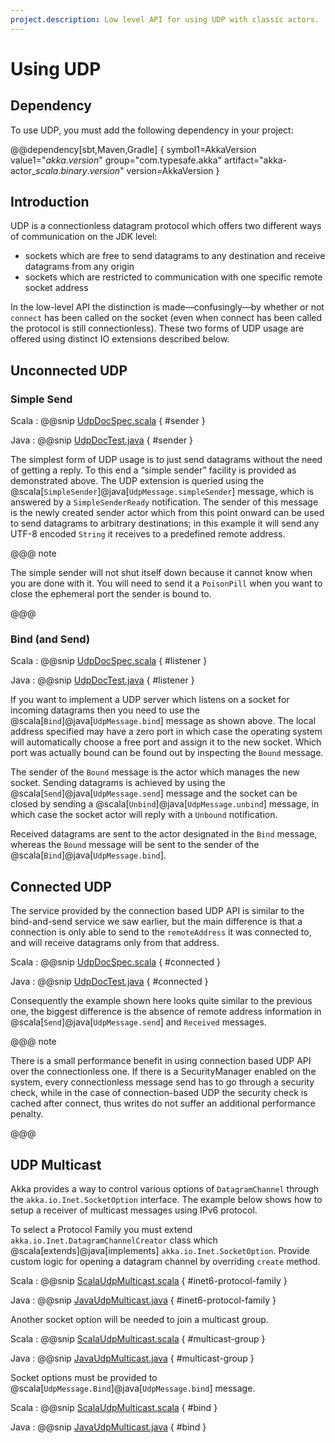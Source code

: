 ```yaml
---
project.description: Low level API for using UDP with classic actors.
---
```

# Using UDP

## Dependency

To use UDP, you must add the following dependency in your project:

@@dependency[sbt,Maven,Gradle] {
  symbol1=AkkaVersion
  value1="$akka.version$"
  group="com.typesafe.akka"
  artifact="akka-actor_$scala.binary.version$"
  version=AkkaVersion
}

## Introduction

UDP is a connectionless datagram protocol which offers two different ways of
communication on the JDK level:

 * sockets which are free to send datagrams to any destination and receive
datagrams from any origin
 * sockets which are restricted to communication with one specific remote
socket address

In the low-level API the distinction is made—confusingly—by whether or not
`connect` has been called on the socket (even when connect has been
called the protocol is still connectionless). These two forms of UDP usage are
offered using distinct IO extensions described below.

## Unconnected UDP

### Simple Send

Scala
:  @@snip [UdpDocSpec.scala](/akka-docs/src/test/scala/docs/io/UdpDocSpec.scala) { #sender }

Java
:  @@snip [UdpDocTest.java](/akka-docs/src/test/java/jdocs/io/UdpDocTest.java) { #sender }

The simplest form of UDP usage is to just send datagrams without the need of
getting a reply. To this end a “simple sender” facility is provided as
demonstrated above. The UDP extension is queried using the
@scala[`SimpleSender`]@java[`UdpMessage.simpleSender`] message, which is answered by a `SimpleSenderReady`
notification. The sender of this message is the newly created sender actor
which from this point onward can be used to send datagrams to arbitrary
destinations; in this example it will send any UTF-8 encoded
`String` it receives to a predefined remote address.

@@@ note

The simple sender will not shut itself down because it cannot know when you
are done with it. You will need to send it a `PoisonPill` when you
want to close the ephemeral port the sender is bound to.

@@@

### Bind (and Send)

Scala
:  @@snip [UdpDocSpec.scala](/akka-docs/src/test/scala/docs/io/UdpDocSpec.scala) { #listener }

Java
:  @@snip [UdpDocTest.java](/akka-docs/src/test/java/jdocs/io/UdpDocTest.java) { #listener }

If you want to implement a UDP server which listens on a socket for incoming
datagrams then you need to use the @scala[`Bind`]@java[`UdpMessage.bind`] message as shown above. The
local address specified may have a zero port in which case the operating system
will automatically choose a free port and assign it to the new socket. Which
port was actually bound can be found out by inspecting the `Bound`
message.

The sender of the `Bound` message is the actor which manages the new
socket. Sending datagrams is achieved by using the @scala[`Send`]@java[`UdpMessage.send`] message
and the socket can be closed by sending a @scala[`Unbind`]@java[`UdpMessage.unbind`] message, in which
case the socket actor will reply with a `Unbound` notification.

Received datagrams are sent to the actor designated in the `Bind`
message, whereas the `Bound` message will be sent to the sender of the
@scala[`Bind`]@java[`UdpMessage.bind`].

## Connected UDP

The service provided by the connection based UDP API is similar to the
bind-and-send service we saw earlier, but the main difference is that a
connection is only able to send to the `remoteAddress` it was connected to,
and will receive datagrams only from that address.

Scala
:  @@snip [UdpDocSpec.scala](/akka-docs/src/test/scala/docs/io/UdpDocSpec.scala) { #connected }

Java
:  @@snip [UdpDocTest.java](/akka-docs/src/test/java/jdocs/io/UdpDocTest.java) { #connected }

Consequently the example shown here looks quite similar to the previous one,
the biggest difference is the absence of remote address information in
@scala[`Send`]@java[`UdpMessage.send`] and `Received` messages.

@@@ note

There is a small performance benefit in using connection based UDP API over
the connectionless one.  If there is a SecurityManager enabled on the system,
every connectionless message send has to go through a security check, while
in the case of connection-based UDP the security check is cached after
connect, thus writes do not suffer an additional performance penalty.

@@@

## UDP Multicast

Akka provides a way to control various options of `DatagramChannel` through the
`akka.io.Inet.SocketOption` interface. The example below shows
how to setup a receiver of multicast messages using IPv6 protocol.

To select a Protocol Family you must extend `akka.io.Inet.DatagramChannelCreator`
class which @scala[extends]@java[implements] `akka.io.Inet.SocketOption`. Provide custom logic
for opening a datagram channel by overriding `create` method.

Scala
:  @@snip [ScalaUdpMulticast.scala](/akka-docs/src/test/scala/docs/io/ScalaUdpMulticast.scala) { #inet6-protocol-family }

Java
:  @@snip [JavaUdpMulticast.java](/akka-docs/src/test/java/jdocs/io/JavaUdpMulticast.java) { #inet6-protocol-family }

Another socket option will be needed to join a multicast group.

Scala
:  @@snip [ScalaUdpMulticast.scala](/akka-docs/src/test/scala/docs/io/ScalaUdpMulticast.scala) { #multicast-group }

Java
:  @@snip [JavaUdpMulticast.java](/akka-docs/src/test/java/jdocs/io/JavaUdpMulticast.java) { #multicast-group }

Socket options must be provided to @scala[`UdpMessage.Bind`]@java[`UdpMessage.bind`] message.

Scala
:  @@snip [ScalaUdpMulticast.scala](/akka-docs/src/test/scala/docs/io/ScalaUdpMulticast.scala) { #bind }

Java
:  @@snip [JavaUdpMulticast.java](/akka-docs/src/test/java/jdocs/io/JavaUdpMulticast.java) { #bind }
